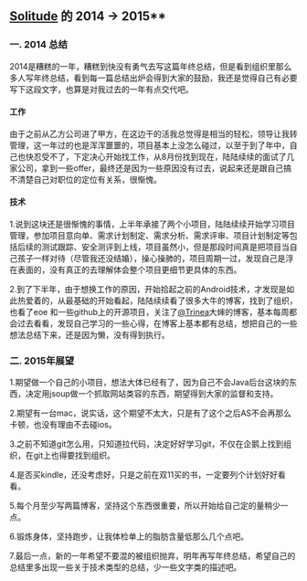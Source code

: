 [Solitude](https://github.com/fanss) 的 2014 -> 2015**
-------------
### 一. 2014 总结
2014是糟糕的一年，糟糕到快没有勇气去写这篇年终总结，但是看到组织里那么多人写年终总结，看到每一篇总结出炉会得到大家的鼓励，我还是觉得自己有必要写下这段文字，也算是对我过去的一年有点交代吧。  

#### 工作
由于之前从乙方公司进了甲方，在这边干的活我总觉得是相当的轻松，领导让我转管理，这一年过的也是浑浑噩噩的，项目基本上没怎么碰过，以至于到了年中，自己也快忍受不了，下定决心开始找工作，从8月份找到现在，陆陆续续的面试了几家公司，拿到一些offer，最终还是因为一些原因没有过去，说起来还是跟自己搞不清楚自己对职位的定位有关系，很惭愧。  

#### 技术
1.说到这块还是很惭愧的事情，上半年承接了两个小项目，陆陆续续开始学习项目管理，参加项目意向单、需求计划制定、需求分析、需求评审、项目计划制定等包括后续的测试跟踪、安全测评到上线，项目虽然小，但是那段时间真是把项目当自己孩子一样对待（尽管我还没结婚），操心操肺的，项目周期一过，发现自己是浮在表面的，没有真正的去理解体会整个项目更细节更具体的东西。  

2.到了下半年，由于想换工作的原因，开始拾起之前的Android技术，才发现是如此热爱着的，从最基础的开始看起，陆陆续续看了很多大牛的博客，找到了组织，也看了eoe 和一些github上的开源项目，关注了[@Trinea](http://www.trinea.cn/)大婶的博客，基本每周都会过去看看，发现自己学习的一些心得，在博客上基本都有总结，想把自己的一些想法总结下来，还是因为懒，没有得到执行。  

### 二. 2015年展望
1.期望做一个自己的小项目，想法大体已经有了，因为自己不会Java后台这块的东西，决定用jsoup做一个抓取网站类容的东西，期望得到大家的监督和支持。  

2.期望有一台mac，说实话，这个期望不太大，只是有了这个之后AS不会再那么卡顿，也没有理由不去碰ios。  

3.之前不知道git怎么用，只知道拉代码，决定好好学习git，不仅在企鹅上找到组织，在git上也得要找到组织。  

4.是否买kindle，还没考虑好，只是之前在双11买的书，一定要列个计划好好看看。  

5.每个月至少写两篇博客，坚持这个东西很重要，所以开始给自己定的量稍少一点。  

6.锻炼身体，坚持跑步，让我体检单上的脂肪含量低那么几个点吧。  

7.最后一点，新的一年希望不要混的被组织抛弃，明年再写年终总结，希望自己的总结里多出现一些关于技术类型的总结，少一些文字类的描述吧。
